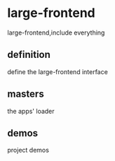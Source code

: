 # large-frontend

large-frontend,include everything

## definition

define the large-frontend interface

## masters

the apps' loader

## demos

project demos
